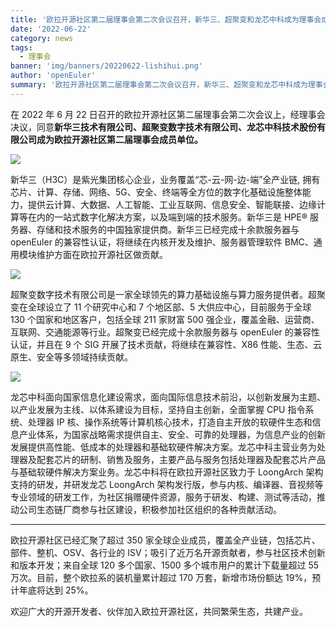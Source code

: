 ```yaml
---
title: '欧拉开源社区第二届理事会第二次会议召开，新华三、超聚变和龙芯中科成为理事会成员单位'
date: '2022-06-22'
category: news
tags:
  - 理事会
banner: 'img/banners/20220622-lishihui.png'
author: 'openEuler'
summary: '欧拉开源社区第二届理事会第二次会议召开，新华三、超聚变和龙芯中科成为理事会成员单位'
---
```


在 2022 年 6 月 22 日召开的欧拉开源社区第二届理事会第二次会议上，经理事会决议，同意**新华三技术有限公司、超聚变数字技术有限公司、龙芯中科技术股份有限公司成为欧拉开源社区第二届理事会成员单位。**

<img src="/img/news/20220627/001-1.png">

新华三（H3C）是紫光集团核心企业，业务覆盖“芯-云-网-边-端”全产业链, 拥有芯片、计算、存储、网络、5G、安全、终端等全方位的数字化基础设施整体能力，提供云计算、大数据、人工智能、工业互联网、信息安全、智能联接、边缘计算等在内的一站式数字化解决方案，以及端到端的技术服务。新华三是 HPE® 服务器、存储和技术服务的中国独家提供商。新华三已经完成十余款服务器与 openEuler 的兼容性认证，将继续在内核开发及维护、服务器管理软件 BMC、通用模块维护方面在欧拉开源社区做贡献。

<img src="/img/news/20220627/002-1.png">

超聚变数字技术有限公司是一家全球领先的算力基础设施与算力服务提供者。超聚变在全球设立了 11 个研究中心和 7 个地区部、5 大供应中心，目前服务于全球 130 个国家和地区客户，包括全球 211 家财富 500 强企业，覆盖金融、运营商、互联网、交通能源等行业。超聚变已经完成十余款服务器与 openEuler 的兼容性认证，并且在 9 个 SIG 开展了技术贡献，将继续在兼容性、X86 性能、生态、云原生、安全等多领域持续贡献。

<img src="/img/news/20220627/003-1.png">

龙芯中科面向国家信息化建设需求，面向国际信息技术前沿，以创新发展为主题、以产业发展为主线、以体系建设为目标，坚持自主创新，全面掌握 CPU 指令系统、处理器 IP 核、操作系统等计算机核心技术，打造自主开放的软硬件生态和信息产业体系，为国家战略需求提供自主、安全、可靠的处理器，为信息产业的创新发展提供高性能、低成本的处理器和基础软硬件解决方案。龙芯中科主营业务为处理器及配套芯片的研制、销售及服务，主要产品与服务包括处理器及配套芯片产品与基础软硬件解决方案业务。龙芯中科将在欧拉开源社区致力于 LoongArch 架构支持的研发，并研发龙芯 LoongArch 架构发行版，参与内核、编译器、音视频等专业领域的研发工作，为社区捐赠硬件资源，服务于研发、构建、测试等活动，推动公司生态链厂商参与社区建设，积极参加社区组织的各种贡献活动。

---

欧拉开源社区已经汇聚了超过 350 家全球企业成员，覆盖全产业链，包括芯片、部件、整机、OSV、各行业的 ISV；吸引了近万名开源贡献者，参与社区技术创新和版本开发；来自全球 120 多个国家、1500 多个城市用户的累计下载量超过 55 万次。目前，整个欧拉系的装机量累计超过 170 万套，新增市场份额达 19%，预计年底将达到 25%。

欢迎广大的开源开发者、伙伴加入欧拉开源社区，共同繁荣生态，共建产业。
